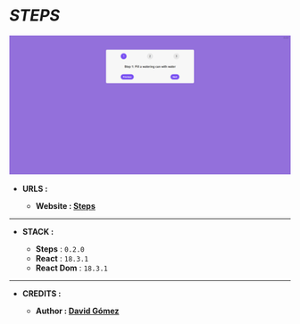 # _STEPS_

![THUMBNAIL](resources/img/Thumbnail.png)

- **URLS :**

  - **Website : [Steps](https://dgt-steps.netlify.app)**

---

- **STACK :**

  - **Steps** : `0.2.0`
  - **React** : `18.3.1`
  - **React Dom** : `18.3.1`

---

- **CREDITS :**

  - **Author : [David Gómez](https://github.com/DavidGomezToca)**